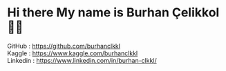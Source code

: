 # Hi there My name is Burhan Çelikkol 👋🏻

GitHub  : <a href="https://github.com/burhanclkkl">https://github.com/burhanclkkl</a> <br>
Kaggle : <a href="https://www.kaggle.com/burhanclkkl">https://www.kaggle.com/burhanclkkl</a>  <br>
Linkedin : <a href="https://www.linkedin.com/in/burhan-clkkl/"> https://www.linkedin.com/in/burhan-clkkl/</a> 

